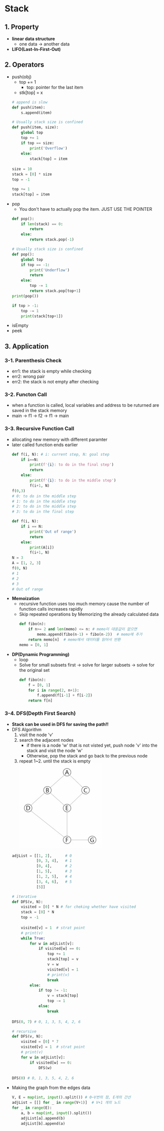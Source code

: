 # Stack
## 1. Property
* **linear data structure**
    * one data -> another data
* **LIFO(Last-In-First-Out)**
## 2. Operators
* push(obj)
    * top += 1
        * top: pointer for the last item
    * stk[top] = x
    ```python
    # append is slow
    def push(item):
        s.append(item)
    ```
    ```python
    # Usually stack size is confined
    def push(item, size):
        global top
        top += 1
        if top == size:
            print('Overflow')
        else:
            stack[top] = item
    
    size = 10
    stack = [0] * size
    top = -1
    ```
    ```python
    top += 1
    stack[top] = item
    ```
* pop
    * You don't have to actually pop the item. JUST USE THE POINTER
    ```python
    def pop():
        if len(stack) == 0:
            return
        else:
            return stack.pop(-1)
    ```
    ```python
    # Usually stack size is confined
    def pop():
        global top
        if top == -1:
            print('Underflow')
            return
        else:
            top -= 1
            return stack.pop[top+1]
    print(pop())
    ```
    ```python
    if top > -1:
        top -= 1
        print(stack[top+1])
    ```
* isEmpty
* peek
## 3. Application
### 3-1. **Parenthesis Check**
* err1: the stack is empty while checking
* err2: wrong pair
* err2: the stack is not empty after checking
### 3-2. **Functon Call**
* when a function is called, local variables and address to be ruturned are saved in the stack memory
* main -> f1 -> f2 -> f1 -> main
### 3-3. **Recursive Function Call**
* allocating new memory with different paramter
* later called function ends earlier
    ```python
    def f(i, N): # i: current step, N: goal step
        if i==N:
            print(f'{i}: to do in the final step')
            return
        else:
            print(f'{i}: to do in the middle step')
            f(i+1, N)
    f(0,3)
    # 0: to do in the middle step
    # 1: to do in the middle step
    # 2: to do in the middle step
    # 3: to do in the final step
    ```
    ```python
    def f(i, N):
        if i == N:
            print('Out of range')
            return
        else:
            print(A[i])
            f(i+1, N)
    N = 3
    A = [1, 2, 3]
    f(0, N)
    # 1
    # 2
    # 3
    # Out of range
    ```
* **Memoization**
    * recursive function uses too much memory cause the number of function calls increases rapidly
    * Skip repeated operations by Memorizing the already calculated data
        ```python
        def fibo(n):
            if n>= 2 and len(memo) <= n: # memo이 대응값이 없으면
                memo.append(fibo(n-1) + fibo(n-2))  # memo에 추가
            return memo[n]  # memo에서 데이터를 읽어서 반환
        memo = [0, 1]
        ```
* **DP(Dynamic Programming)**
    * loop
    * Solve for small subsets first -> solve for larger subsets -> solve for the original set
        ```python
        def fibo(n):
            f = [0, 1]
            for i in range(2, n+1):
                f.append(f[i-1] + f[i-2])
            return f[n]
        ```
### 3-4. **DFS(Depth First Search)**
* **Stack can be used in DFS for saving the path!!**
* DFS Algorithm
    1. visit the node 'v'
    2. search the adjacent nodes
        * if there is a node 'w' that is not visted yet, push node 'v' into the stack and visit the node 'w'
        * Otherwise, pop the stack and go back to the previous node
    3. repeat 1~2. until the stack is empty
    ![Tree](images/StackTree.jpg)
    ```python
    adjList = [[1, 2],      # 0
               [0, 3, 4],   # 1
               [0, 4],      # 2
               [1, 5],      # 3
               [1, 2, 5],   # 4
               [3, 4, 6],   # 5
               [5]]
    ```
    ```python
    # iterative
    def DFS(v, N):
        visited = [0] * N # for cheking whether have visited
        stack = [0] * N
        top = -1

        visited[v] = 1  # strat point
        # print(v)
        while True:
            for w in adjList[v]:
                if visited[w] == 0:
                    top += 1
                    stack[top] = v
                    v = w
                    visited[v] = 1
                    # print(v)
                    break
            else:
                if top != -1:
                    v = stack[top]
                    top -= 1
                else:
                    break
    
    DFS(0, 7) # 0, 1, 3, 5, 4, 2, 6
    ```
    ```python
    # recursive
    def DFS(v, N):
        visited = [0] * 7
        visited[v] = 1  # strat point
        # print(v)
        for w in adjList[v]:
            if visited[w] == 0:
                DFS(w)

    DFS(0) # 0, 1, 3, 5, 4, 2, 6
    ```
* Making the graph from the edges data
    ```python
    V, E = map(int, input().split()) # 0~V번의 점, E개의 간선
    adjList = [[] for _ in range(V+1)]  # V+1 개의 노드
    for _ in range(E):
        a, b = map(int, input().split())
        adjList[a].append(b)
        adjList[b].append(a)
    ```


